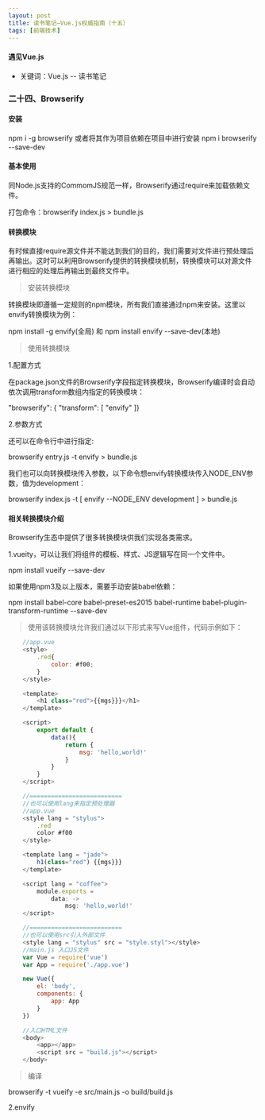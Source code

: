 ```yaml
---
layout: post
title: 读书笔记—Vue.js权威指南（十五）
tags: [前端技术]
---
```

#### 遇见Vue.js

* 关键词：Vue.js -- 读书笔记

### 二十四、Browserify

#### 安装

npm i -g browserify 或者将其作为项目依赖在项目中进行安装 npm i browserify --save-dev

#### 基本使用

同Node.js支持的CommomJS规范一样，Browserify通过require来加载依赖文件。

打包命令：browserify index.js > bundle.js

#### 转换模块

有时候直接require源文件并不能达到我们的目的，我们需要对文件进行预处理后再输出。这时可以利用Browserify提供的转换模块机制，转换模块可以对源文件进行相应的处理后再输出到最终文件中。

> 安装转换模块

转换模块即遵循一定规则的npm模块，所有我们直接通过npm来安装。这里以envify转换模块为例：

npm install -g envify(全局) 和 npm install envify --save-dev(本地)

> 使用转换模块

1.配置方式

在package.json文件的Browserify字段指定转换模块，Browserify编译时会自动依次调用transform数组内指定的转换模块：

"browserify": { "transform": [ "envify" ]}

2.参数方式

还可以在命令行中进行指定:

browserify entry.js -t envify > bundle.js

我们也可以向转换模块传入参数，以下命令想envify转换模块传入NODE_ENV参数，值为development：

browserify index.js -t [ envify --NODE_ENV development ] > bundle.js

#### 相关转换模块介绍

Browserify生态中提供了很多转换模块供我们实现各类需求。

1.vueity，可以让我们将组件的模板、样式、JS逻辑写在同一个文件中。

npm install vueify --save-dev

如果使用npm3及以上版本，需要手动安装babel依赖：

npm install babel-core babel-preset-es2015 babel-runtime babel-plugin-transform-runtime --save-dev

> 使用该转换模块允许我们通过以下形式来写Vue组件，代码示例如下：

```javascript
    //app.vue
    <style>
        .red{
            color: #f00;
        }
    </style>

    <template>
        <h1 class="red">{{mgs}}}</h1>
    </template>

    <script>
        export default {
            data(){
                return {
                    msg: 'hello,world!'
                }
            }
        }
    </script>

    //==========================
    //也可以使用lang来指定预处理器
    //app.vue
    <style lang = "stylus">
        .red
        color #f00
    </style>

    <template lang = "jade">
        h1(class="red") {{mgs}}}
    </template>

    <script lang = "coffee">
        module.exports =
            data: ->
                msg: 'hello,world!'
    </script>

    //==========================
    //也可以使用src引入外部文件
    <style lang = "stylus" src = "style.styl"></style>
    //main.js 入口JS文件
    var Vue = require('vue')
    var App = require('./app.vue')

    new Vue({
        el: 'body',
        components: {
            app: App
        }
    })

    //入口HTML文件
    <body>
        <app></app>
        <script src = "build.js"></script>
    </body>
```

> 编译

browserify -t vueify -e src/main.js -o build/build.js

2.envify
























